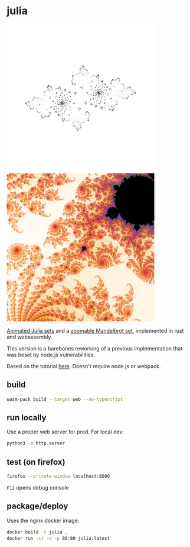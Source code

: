 # julia

![julia](./doc/julia.png) ![mandel](./doc/mandel.png)

[Animated Julia sets](https://friarswood.net) and a [zoomable Mandelbrot set](https://friarswood.net/mandel.html), implemented in rust and webassembly.

This version is a barebones reworking of a previous implementation that was beset by node.js vulnerabilities.

Based on the tutorial [here](https://wasmbyexample.dev). Doesn't require node.js or webpack.

## build

```sh
wasm-pack build --target web --no-typescript
```

## run locally

Use a proper web server for prod. For local dev:

```sh
python3 -m http.server
```

## test (on firefox)

```sh
firefox --private-window localhost:8000
```

`F12` opens debug console

## package/deploy

Uses the nginx docker image:

```sh
docker build -t julia .
docker run -it -d -p 80:80 julia:latest
```


